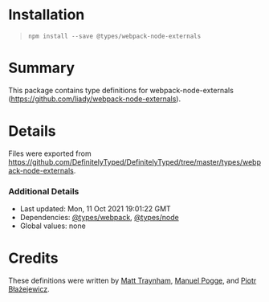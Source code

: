 # Installation
> `npm install --save @types/webpack-node-externals`

# Summary
This package contains type definitions for webpack-node-externals (https://github.com/liady/webpack-node-externals).

# Details
Files were exported from https://github.com/DefinitelyTyped/DefinitelyTyped/tree/master/types/webpack-node-externals.

### Additional Details
 * Last updated: Mon, 11 Oct 2021 19:01:22 GMT
 * Dependencies: [@types/webpack](https://npmjs.com/package/@types/webpack), [@types/node](https://npmjs.com/package/@types/node)
 * Global values: none

# Credits
These definitions were written by [Matt Traynham](https://github.com/mtraynham), [Manuel Pogge](https://github.com/MrSpoocy), and [Piotr Błażejewicz](https://github.com/peterblazejewicz).
